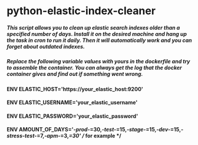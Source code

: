# python-elastic-index-cleaner

##### This script allows you to clean up elastic search indexes older than a specified number of days. Install it on the desired machine and hang up the task in cron to run it daily. Then it will automatically work and you can forget about outdated indexes.
##### Replace the following variable values with yours in the dockerfile and try to assemble the container. You can always get the log that the docker container gives and find out if something went wrong.
#### ENV ELASTIC_HOST='https://your_elastic_host:9200'
#### ENV ELASTIC_USERNAME='your_elastic_username'
#### ENV ELASTIC_PASSWORD='your_elastic_password'
#### ENV AMOUNT_OF_DAYS='*-prod-*=30,*-test-*=15,*-stage-*=15,*-dev-*=15,*-stress-test-*=7,*-apm-*=3,*=30' /* for example */
